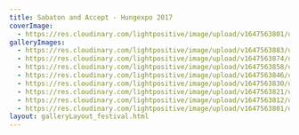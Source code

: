 ```yaml
---
title: Sabaton and Accept - Hungexpo 2017
coverImage:
  - https://res.cloudinary.com/lightpositive/image/upload/v1647563801/uploads/Sabaton%20and%20Accept%20-%20Hungexpo%202017/aviary-image-1488739026704.jpg
galleryImages: 
  - https://res.cloudinary.com/lightpositive/image/upload/v1647563883/uploads/Sabaton%20and%20Accept%20-%20Hungexpo%202017/aviary-image-1488805972101.jpg
  - https://res.cloudinary.com/lightpositive/image/upload/v1647563874/uploads/Sabaton%20and%20Accept%20-%20Hungexpo%202017/aviary-image-1488805943852.jpg
  - https://res.cloudinary.com/lightpositive/image/upload/v1647563858/uploads/Sabaton%20and%20Accept%20-%20Hungexpo%202017/aviary-image-1488805920557.jpg
  - https://res.cloudinary.com/lightpositive/image/upload/v1647563846/uploads/Sabaton%20and%20Accept%20-%20Hungexpo%202017/aviary-image-1488805904444.jpg
  - https://res.cloudinary.com/lightpositive/image/upload/v1647563830/uploads/Sabaton%20and%20Accept%20-%20Hungexpo%202017/aviary-image-1488805870397.jpg
  - https://res.cloudinary.com/lightpositive/image/upload/v1647563821/uploads/Sabaton%20and%20Accept%20-%20Hungexpo%202017/aviary-image-1488805707113.jpg
  - https://res.cloudinary.com/lightpositive/image/upload/v1647563812/uploads/Sabaton%20and%20Accept%20-%20Hungexpo%202017/aviary-image-1488741740022.jpg
  - https://res.cloudinary.com/lightpositive/image/upload/v1647563801/uploads/Sabaton%20and%20Accept%20-%20Hungexpo%202017/aviary-image-1488739026704.jpg
layout: galleryLayout_festival.html
---
```

